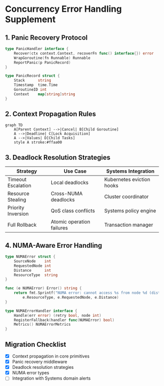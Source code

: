 # Concurrency Error Handling Supplement

## 1. Panic Recovery Protocol
```go
type PanicHandler interface {
    Recover(ctx context.Context, recoverFn func() interface{}) error
    WrapGoroutine(fn Runnable) Runnable
    ReportPanic(p PanicRecord)
}

type PanicRecord struct {
    Stack      string
    Timestamp  time.Time
    GoroutineID int
    Context    map[string]string
}
```

## 2. Context Propagation Rules
```mermaid
graph TD
    A[Parent Context] -->|Cancel| B[Child Goroutine]
    A -->|Deadline| C[Lock Acquisition]
    A -->|Values| D[Child Tasks]
    style A stroke:#ffaa00
```

## 3. Deadlock Resolution Strategies
| Strategy | Use Case | Systems Integration |
|----------|----------|---------------------|
| Timeout Escalation | Local deadlocks | Kubernetes eviction hooks |
| Resource Stealing | Cross-NUMA deadlocks | Cluster coordinator |
| Priority Inversion | QoS class conflicts | Systems policy engine |
| Full Rollback | Atomic operation failures | Transaction manager |

## 4. NUMA-Aware Error Handling
```go
type NUMAError struct {
    SourceNode    int
    RequestedNode int 
    Distance      int
    ResourceType  string
}

func (e NUMAError) Error() string {
    return fmt.Sprintf("NUMA error: cannot access %s from node %d (distance %d)",
        e.ResourceType, e.RequestedNode, e.Distance)
}

type NUMAErrorHandler interface {
    Handle(err error) (retry bool, node int)
    RegisterFallback(handler func(NUMAError) bool)
    Metrics() NUMAErrorMetrics
}
```

## Migration Checklist
- [X] Context propagation in core primitives
- [X] Panic recovery middleware
- [X] Deadlock resolution strategies
- [X] NUMA error types
- [ ] Integration with Systems domain alerts
